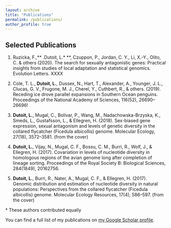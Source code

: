 ```yaml
---
layout: archive
title: "Publications"
permalink: /publications/
author_profile: true
---
```


## Selected Publications

1)	Ruzicka, F.,** .Dutoit, L.\* **, Czuppon, P., Jordan, C. Y., Li, X.-Y., Olito, C. & others (2020). The search for sexually antagonistic genes: Practical insights from studies of local adaptation and statistical genomics. Evolution Letters. XXXX

2)	Cole, T. L., **Dutoit, L.**, Dussex, N., Hart, T., Alexander, A., Younger, J. L., Clucas, G. V., Frugone, M. J., Cherel, Y., Cuthbert, R., & others. (2019). Receding ice drove parallel expansions in Southern Ocean penguins. Proceedings of the National Academy of Sciences, 116(52), 26690–26696!

3)	**Dutoit, L.**, Mugal, C., Bolívar, P., Wang, M., Nadachowska-Brzyska, K., Smeds, L., Gustafsson, L., & Ellegren, H. (2018). Sex-biased gene expression, sexual antagonism and levels of genetic diversity in the collared flycatcher (Ficedula albicollis) genome. Molecular Ecology, 27(18), 3572–3581. (from the cover)

4)	**Dutoit, L.**, Vijay, N., Mugal, C. F., Bossu, C. M., Burri, R., Wolf, J., & Ellegren, H. (2017). Covariation in levels of nucleotide diversity in homologous regions of the avian genome long after completion of lineage sorting. Proceedings of the Royal Society B: Biological Sciences, 284(1849), 20162756.

5)	**Dutoit, L.**, Burri, R., Nater, A., Mugal, C. F., & Ellegren, H. (2017). Genomic distribution and estimation of nucleotide diversity in natural populations: Perspectives from the collared flycatcher (Ficedula albicollis) genome. Molecular Ecology Resources, 17(4), 586–597. (from the cover)

\* These authors contributed equally

You can find a full list of my publications on <a href="https://scholar.google.com/citations?user=RS3wR_UAAAAJ&hl=en&oi=ao">my Google Scholar profile</a>.
